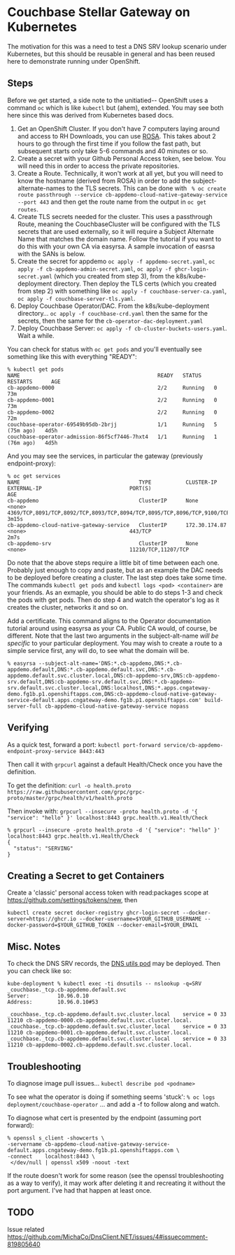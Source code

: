 # Couchbase Stellar Gateway on Kubernetes

The motivation for this was a need to test a DNS SRV lookup scenario
under Kubernetes, but this should be reusable in general and has been
reused here to demonstrate running under OpenShift.

## Steps

Before we get started, a side note to the unitiatied-- OpenShift uses a command `oc` which is like `kubectl` but (ahem), extended. You may see both here since this was derived from Kubernetes based docs.

1. Get an OpenShift Cluster. If you don't have 7 computers laying around and access to RH Downloads, you can use [ROSA](https://access.redhat.com/documentation/en-us/red_hat_openshift_service_on_aws). This takes about 2 hours to go through the first time if you follow the fast path, but subsequent starts only take 5-6 commands and 40 minutes or so.
2. Create a secret with your Github Personal Access token, see below. You will need this in order to access the private repositories.
3. Create a Route.  Technically, it won't work at all yet, but you will need to know the hostname (derived from ROSA) in order to add the subject-alternate-names to the TLS secrets.  This can be done with ` % oc create route passthrough --service cb-appdemo-cloud-native-gateway-service --port 443` and then get the route name from the output in `oc get routes`.
4. Create TLS secrets needed for the cluster. This uses a passthrough Route, meaning the CouchbaseCluster will be configured with the TLS secrets that are used externally, so it will require a Subject Alternate Name that matches the domain name.  Follow the tutorial if you want to do this with your own CA via easyrsa.  A sample invocation of easrsa with the SANs is below.
5. Create the secret for appdemo `oc apply -f appdemo-secret.yaml`, `oc apply -f cb-appdemo-admin-secret.yaml`, `oc apply -f ghcr-login-secret.yaml` (which you created from step 3), from the k8s/kube-deployment directory. Then deploy the TLS certs (which you created from step 2) with something like `oc apply -f couchbase-server-ca.yaml`, `oc apply -f couchbase-server-tls.yaml`.
6. Deploy Couchbase Operator/DAC. From the k8s/kube-deployment directory… `oc apply -f couchbase-crd.yaml` then the same for the secrets, then the same for the `cb-operator-dac-deployment.yaml`
7. Deploy Couchbase Server: `oc apply -f cb-cluster-buckets-users.yaml`. Wait a while.

You can check for status with `oc get pods` and you'll eventually see something like this with everything "READY":

```
% kubectl get pods
NAME                                            READY   STATUS    RESTARTS      AGE
cb-appdemo-0000                                 2/2     Running   0             73m
cb-appdemo-0001                                 2/2     Running   0             73m
cb-appdemo-0002                                 2/2     Running   0             72m
couchbase-operator-69549b95db-2brjj             1/1     Running   5 (75m ago)   4d5h
couchbase-operator-admission-86f5cf7446-7hxt4   1/1     Running   1 (76m ago)   4d5h
```

And you may see the services, in particular the gateway (previously endpoint-proxy):

```
% oc get services
NAME                                      TYPE           CLUSTER-IP       EXTERNAL-IP                            PORT(S)                                                                                                                                                                                                                                                                                                                                                                               AGE
cb-appdemo                                ClusterIP      None             <none>                                 4369/TCP,8091/TCP,8092/TCP,8093/TCP,8094/TCP,8095/TCP,8096/TCP,9100/TCP,9101/TCP,9102/TCP,9103/TCP,9104/TCP,9105/TCP,9110/TCP,9111/TCP,9112/TCP,9113/TCP,9114/TCP,9115/TCP,9116/TCP,9117/TCP,9118/TCP,9120/TCP,9121/TCP,9122/TCP,9130/TCP,9140/TCP,9999/TCP,11207/TCP,11209/TCP,11210/TCP,18091/TCP,18092/TCP,18093/TCP,18094/TCP,18095/TCP,18096/TCP,19130/TCP,21100/TCP,21150/TCP   3m15s
cb-appdemo-cloud-native-gateway-service   ClusterIP      172.30.174.87    <none>                                 443/TCP                                                                                                                                                                                                                                                                                                                                                                               2m7s
cb-appdemo-srv                            ClusterIP      None             <none>                                 11210/TCP,11207/TCP
```

Do note that the above steps require a little bit of time between each one. Probably just enough to copy and paste, but as an example the DAC needs to be deployed before creating a cluster. The last step does take some time. The commands `kubectl get pods` and `kubectl logs <pod> <container>` are your friends. As an exmaple, you should be able to do steps 1-3 and check the pods with get pods. Then do step 4 and watch the operator's log as it creates the cluster, networks it and so on.

Add a certificate. This command aligns to the Operator documentation tutorial around using easyrsa as your CA. Public CA would, of course, be different. Note that the last two arguments in the subject-alt-name _will be specific_ to your particular deployment. You may wish to create a route to a simple service first, any will do, to see what the domain will be.

```
% easyrsa --subject-alt-name='DNS:*.cb-appdemo,DNS:*.cb-appdemo.default,DNS:*.cb-appdemo.default.svc,DNS:*.cb-appdemo.default.svc.cluster.local,DNS:cb-appdemo-srv,DNS:cb-appdemo-srv.default,DNS:cb-appdemo-srv.default.svc,DNS:*.cb-appdemo-srv.default.svc.cluster.local,DNS:localhost,DNS:*.apps.cngateway-demo.fg1b.p1.openshiftapps.com,DNS:cb-appdemo-cloud-native-gateway-service-default.apps.cngateway-demo.fg1b.p1.openshiftapps.com' build-server-full cb-appdemo-cloud-native-gateway-service nopass
```

## Verifying

As a quick test, forward a port:
`kubectl port-forward service/cb-appdemo-endpoint-proxy-service 8443:443`

Then call it with `grpcurl` against a default Health/Check once you have the definition.

To get the definition: `curl -o health.proto https://raw.githubusercontent.com/grpc/grpc-proto/master/grpc/health/v1/health.proto`

Then invoke with:
`grpcurl --insecure -proto health.proto -d '{ "service": "hello" }' localhost:8443 grpc.health.v1.Health/Check`

```
% grpcurl --insecure -proto health.proto -d '{ "service": "hello" }' localhost:8443 grpc.health.v1.Health/Check
{
  "status": "SERVING"
}
```

## Creating a Secret to get Containers

Create a 'classic' personal access token with read:packages scope at https://github.com/settings/tokens/new, then

`kubectl create secret docker-registry ghcr-login-secret --docker-server=https://ghcr.io --docker-username=$YOUR_GITHUB_USERNAME --docker-password=$YOUR_GITHUB_TOKEN --docker-email=$YOUR_EMAIL`

## Misc. Notes

To check the DNS SRV records, the [DNS utils pod](https://kubernetes.io/docs/tasks/administer-cluster/dns-debugging-resolution/) may be deployed. Then you can check like so:

```
kube-deployment % kubectl exec -ti dnsutils -- nslookup -q=SRV _couchbase._tcp.cb-appdemo.default.svc
Server:         10.96.0.10
Address:        10.96.0.10#53

_couchbase._tcp.cb-appdemo.default.svc.cluster.local    service = 0 33 11210 cb-appdemo-0000.cb-appdemo.default.svc.cluster.local.
_couchbase._tcp.cb-appdemo.default.svc.cluster.local    service = 0 33 11210 cb-appdemo-0001.cb-appdemo.default.svc.cluster.local.
_couchbase._tcp.cb-appdemo.default.svc.cluster.local    service = 0 33 11210 cb-appdemo-0002.cb-appdemo.default.svc.cluster.local.
```

## Troubleshooting

To diagnose image pull issues…
`kubectl describe pod <podname>`

To see what the operator is doing if something seems 'stuck':
`% oc logs deployment/couchbase-operator`
… and add a -f to follow along and watch.


To diagnose what cert is presented by the endpoint (assuming port forward):
```
% openssl s_client -showcerts \
-servername cb-appdemo-cloud-native-gateway-service-default.apps.cngateway-demo.fg1b.p1.openshiftapps.com \
-connect    localhost:8443 \
 </dev/null | openssl x509 -noout -text
```

If the route doesn't work for some reason (see the openssl troubleshooting as a way to verify), it may work after deleting it and recreating it without the port argument.  I've had that happen at least once.
## TODO


Issue related
https://github.com/MichaCo/DnsClient.NET/issues/4#issuecomment-819805640
